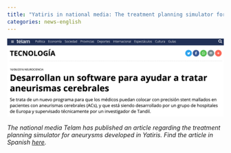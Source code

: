 ```yaml
---
title: "Yatiris in national media: The treatment planning simulator for aneurysms in Telam"
categories: news-english
---
```


<div class="image-post-container">
    <img src="/images/news/2016-06-22.jpg" title="The article in Telam" />
</div>

_The national media Telam has published an article regarding the treatment planning simulator for aneurysms developed in Yatiris. Find the article in Spanish [here](http://www.telam.com.ar/notas/201606/151625-desarrollan-un-software-para-ayudar-a-tratar-aneurismas-cerebrales.html)._
